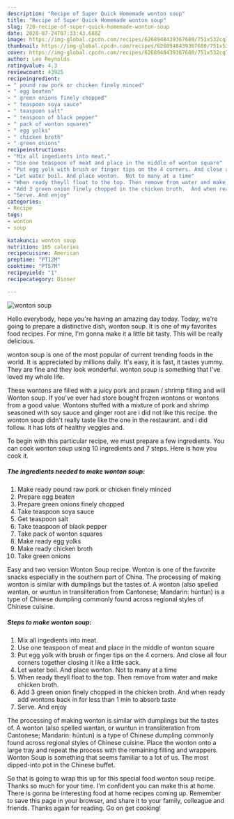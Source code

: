 ```yaml
---
description: "Recipe of Super Quick Homemade wonton soup"
title: "Recipe of Super Quick Homemade wonton soup"
slug: 720-recipe-of-super-quick-homemade-wonton-soup
date: 2020-07-24T07:33:43.688Z
image: https://img-global.cpcdn.com/recipes/6268948439367680/751x532cq70/wonton-soup-recipe-main-photo.jpg
thumbnail: https://img-global.cpcdn.com/recipes/6268948439367680/751x532cq70/wonton-soup-recipe-main-photo.jpg
cover: https://img-global.cpcdn.com/recipes/6268948439367680/751x532cq70/wonton-soup-recipe-main-photo.jpg
author: Leo Reynolds
ratingvalue: 4.3
reviewcount: 43925
recipeingredient:
- " pound raw pork or chicken finely minced"
- " egg beaten"
- " green onions finely chopped"
- " teaspoon soya sauce"
- " teaspoon salt"
- " teaspoon of black pepper"
- " pack of wonton squares"
- " egg yolks"
- " chicken broth"
- " green onions"
recipeinstructions:
- "Mix all ingedients into meat."
- "Use one teaspoon of meat and place in the middle of wonton square"
- "Put egg yolk with brush or finger tips on the 4 corners. And close all four corners together closing it like a little sack."
- "Let water boil. And place wonton.  Not to many at a time"
- "When ready theyll float to the top. Then remove from water and make chicken broth."
- "Add 3 green onion finely chopped in the chicken broth.  And when ready add wontons back in for less than 1 min to absorb taste"
- "Serve. And enjoy"
categories:
- Recipe
tags:
- wonton
- soup

katakunci: wonton soup 
nutrition: 165 calories
recipecuisine: American
preptime: "PT12M"
cooktime: "PT57M"
recipeyield: "1"
recipecategory: Dinner

---
```



![wonton soup](https://img-global.cpcdn.com/recipes/6268948439367680/751x532cq70/wonton-soup-recipe-main-photo.jpg)

Hello everybody, hope you're having an amazing day today. Today, we're going to prepare a distinctive dish, wonton soup. It is one of my favorites food recipes. For mine, I'm gonna make it a little bit tasty. This will be really delicious.

wonton soup is one of the most popular of current trending foods in the world. It is appreciated by millions daily. It's easy, it is fast, it tastes yummy. They are fine and they look wonderful. wonton soup is something that I've loved my whole life.

These wontons are filled with a juicy pork and prawn / shrimp filling and will Wonton soup. If you&#39;ve ever had store bought frozen wontons or wontons from a good value. Wontons stuffed with a mixture of pork and shrimp seasoned with soy sauce and ginger root are i did not like this recipe. the wonton soup didn&#39;t really taste like the one in the restaurant. and i did follow. It has lots of healthy veggies and.


To begin with this particular recipe, we must prepare a few ingredients. You can cook wonton soup using 10 ingredients and 7 steps. Here is how you cook it.

<!--inarticleads1-->

##### The ingredients needed to make wonton soup:

1. Make ready  pound raw pork or chicken finely minced
1. Prepare  egg beaten
1. Prepare  green onions finely chopped
1. Take  teaspoon soya sauce
1. Get  teaspoon salt
1. Take  teaspoon of black pepper
1. Take  pack of wonton squares
1. Make ready  egg yolks
1. Make ready  chicken broth
1. Take  green onions


Easy and two version Wonton Soup recipe. Wonton is one of the favorite snacks especially in the southern part of China. The processing of making wonton is similar with dumplings but the tastes of. A wonton (also spelled wantan, or wuntun in transliteration from Cantonese; Mandarin: húntun) is a type of Chinese dumpling commonly found across regional styles of Chinese cuisine. 

<!--inarticleads2-->

##### Steps to make wonton soup:

1. Mix all ingedients into meat.
1. Use one teaspoon of meat and place in the middle of wonton square
1. Put egg yolk with brush or finger tips on the 4 corners. And close all four corners together closing it like a little sack.
1. Let water boil. And place wonton.  Not to many at a time
1. When ready theyll float to the top. Then remove from water and make chicken broth.
1. Add 3 green onion finely chopped in the chicken broth.  And when ready add wontons back in for less than 1 min to absorb taste
1. Serve. And enjoy


The processing of making wonton is similar with dumplings but the tastes of. A wonton (also spelled wantan, or wuntun in transliteration from Cantonese; Mandarin: húntun) is a type of Chinese dumpling commonly found across regional styles of Chinese cuisine. Place the wonton onto a large tray and repeat the process with the remaining filling and wrappers. Wonton Soup is something that seems familiar to a lot of us. The most dipped-into pot in the Chinese buffet. 

So that is going to wrap this up for this special food wonton soup recipe. Thanks so much for your time. I'm confident you can make this at home. There is gonna be interesting food at home recipes coming up. Remember to save this page in your browser, and share it to your family, colleague and friends. Thanks again for reading. Go on get cooking!
